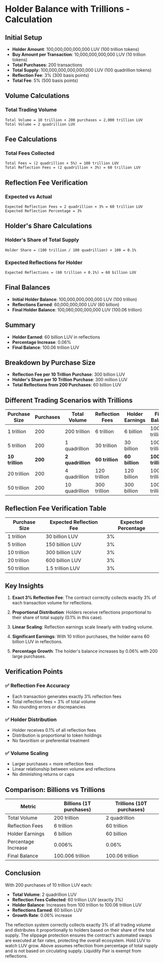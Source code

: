 # Holder Balance with Trillions - Calculation

## Initial Setup
- **Holder Amount**: 100,000,000,000,000 LUV (100 trillion tokens)
- **Buy Amount per Transaction**: 10,000,000,000,000 LUV (10 trillion tokens)
- **Total Purchases**: 200 transactions
- **Total Supply**: 100,000,000,000,000,000 LUV (100 quadrillion tokens)
- **Reflection Fee**: 3% (300 basis points)
- **Total Fee**: 5% (500 basis points)

## Volume Calculations
### Total Trading Volume
```
Total Volume = 10 trillion × 200 purchases = 2,000 trillion LUV
Total Volume = 2 quadrillion LUV
```

## Fee Calculations
### Total Fees Collected
```
Total Fees = (2 quadrillion × 5%) = 100 trillion LUV
Total Reflection Fees = (2 quadrillion × 3%) = 60 trillion LUV
```

## Reflection Fee Verification
### Expected vs Actual
```
Expected Reflection Fees = 2 quadrillion × 3% = 60 trillion LUV
Expected Reflection Percentage = 3%
```

## Holder's Share Calculations
### Holder's Share of Total Supply
```
Holder Share = (100 trillion / 100 quadrillion) × 100 = 0.1%
```

### Expected Reflections for Holder
```
Expected Reflections = (60 trillion × 0.1%) = 60 billion LUV
```

## Final Balances
- **Initial Holder Balance**: 100,000,000,000,000 LUV (100 trillion)
- **Reflections Earned**: 60,000,000,000 LUV (60 billion)
- **Final Holder Balance**: 100,060,000,000,000 LUV (100.06 trillion)

## Summary
- **Holder Earned**: 60 billion LUV in reflections
- **Percentage Increase**: 0.06%
- **Final Balance**: 100.06 trillion LUV

## Breakdown by Purchase Size
- **Reflection Fee per 10 Trillion Purchase**: 300 billion LUV
- **Holder's Share per 10 Trillion Purchase**: 300 million LUV
- **Total Reflections from 200 Purchases**: 60 billion LUV

## Different Trading Scenarios with Trillions

| Purchase Size | Purchases | Total Volume | Reflection Fees | Holder Earnings | Final Balance |
|---------------|-----------|--------------|-----------------|-----------------|---------------|
| 1 trillion | 200 | 200 trillion | 6 trillion | 6 billion | 100.006 trillion |
| 5 trillion | 200 | 1 quadrillion | 30 trillion | 30 billion | 100.03 trillion |
| **10 trillion** | **200** | **2 quadrillion** | **60 trillion** | **60 billion** | **100.06 trillion** |
| 20 trillion | 200 | 4 quadrillion | 120 trillion | 120 billion | 100.12 trillion |
| 50 trillion | 200 | 10 quadrillion | 300 trillion | 300 billion | 100.3 trillion |

## Reflection Fee Verification Table

| Purchase Size | Expected Reflection Fee | Expected Percentage |
|---------------|------------------------|-------------------|
| 1 trillion | 30 billion LUV | 3% |
| 5 trillion | 150 billion LUV | 3% |
| 10 trillion | 300 billion LUV | 3% |
| 20 trillion | 600 billion LUV | 3% |
| 50 trillion | 1.5 trillion LUV | 3% |

## Key Insights

1. **Exact 3% Reflection Fee**: The contract correctly collects exactly 3% of each transaction volume for reflections.

2. **Proportional Distribution**: Holders receive reflections proportional to their share of total supply (0.1% in this case).

3. **Linear Scaling**: Reflection earnings scale linearly with trading volume.

4. **Significant Earnings**: With 10 trillion purchases, the holder earns 60 billion LUV in reflections.

5. **Percentage Growth**: The holder's balance increases by 0.06% with 200 large purchases.

## Verification Points

### ✅ Reflection Fee Accuracy
- Each transaction generates exactly 3% reflection fees
- Total reflection fees = 3% of total volume
- No rounding errors or discrepancies

### ✅ Holder Distribution
- Holder receives 0.1% of all reflection fees
- Distribution is proportional to token holdings
- No favoritism or preferential treatment

### ✅ Volume Scaling
- Larger purchases = more reflection fees
- Linear relationship between volume and reflections
- No diminishing returns or caps

## Comparison: Billions vs Trillions

| Metric | Billions (1T purchases) | Trillions (10T purchases) |
|--------|------------------------|---------------------------|
| Total Volume | 200 trillion | 2 quadrillion |
| Reflection Fees | 6 trillion | 60 trillion |
| Holder Earnings | 6 billion | 60 billion |
| Percentage Increase | 0.006% | 0.06% |
| Final Balance | 100.006 trillion | 100.06 trillion |

## Conclusion

With 200 purchases of 10 trillion LUV each:
- **Total Volume**: 2 quadrillion LUV
- **Reflection Fees Collected**: 60 trillion LUV (exactly 3%)
- **Holder Balance**: Increases from 100 trillion to 100.06 trillion LUV
- **Reflections Earned**: 60 billion LUV
- **Growth Rate**: 0.06% increase

The reflection system correctly collects exactly 3% of all trading volume and distributes it proportionally to holders based on their share of the total supply. The slippage protection ensures the contract's automated swaps are executed at fair rates, protecting the overall ecosystem.  Hold LUV to watch LUV grow. Above assumes reflection from percentage of total supply and is not based on circulating supply. Liquidity Pair is exempt from reflections.
